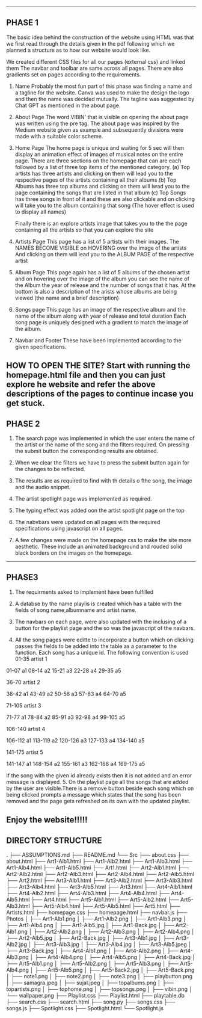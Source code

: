-------------------------------------------------------------------------------------------------
PHASE 1
-------------------------------------------------------------------------------------------------
The basic idea behind the construction of the website using HTML was that we first read through the details
given in the pdf following which we planned a structure as to how our website would look like. 


We created different CSS files for all our pages (external css) and linked them
The navbar and toolbar are same across all pages.
There are also gradients set on pages according to the requirements.

1. Name 
    Probably the most fun part of this phase was finding a name and a tagline for the website. Canva was used to make
    the design the logo and then the name was decided mutually. The tagline was suggested by Chat GPT as mentioned 
    in the about page.

2. About Page 
    The word VIBIN' that is visible on opening the about page was written using the pre tag.
    The about page was inspired by the Medium website given as example and subsequently divisions were made with a suitable 
    color scheme.

3. Home Page
    The home page is unique and waiting for 5 sec will then display an animation effect of images of musical notes
    on the entire page.
    There are three sections on the homepage that can are each followed by a list of three top items of the 
    mentioned category.
        (a) Top artists has three artists and clicking on them will lead you to the respective pages of the artists containing all their albums
        (b) Top Albums has three top albums and clicking on them will lwad you to the page containing the songs that are listed in that album
        (c) Top Songs has three songs in front of it and these are also clickable and on clicking will take you to the album containing that song
        (The hover effect is used to display all names)
    
    Finally there is an explore artists image that takes you to the the page containing all the artists so that you can explore the site

4. Artists Page
   This page has a list of 5 artists with their images.
   The NAMES BECOME VISIBLE on HOVERING over the image of the artists
   And clicking on them will lead you to the ALBUM PAGE of the respective artist

5. Album Page
   This page again has a list of 5 albums of the chosen artist and on hovering over the image of the album you can see the name of the Album
   the year of release and the number of songs that it has.
   At the bottom is also a description of the arists whose albums are being viewed (the name and a brief description)
   
6. Songs page
   This page has an image of the respective album and the name of the album along with year of release and total duration
   Each song page is uniquely designed with a gradient to match the image of the album.

7. Navbar and Footer
   These have been implemented according to the given specifications.


HOW TO OPEN THE SITE?
Start with running the homepage.html file 
and then you can just explore he website and refer the above descriptions of the pages to continue incase 
you get stuck.
-----------------------------------------------------------------------------------------------------
PHASE 2
-----------------------------------------------------------------------------------------------------

1. The search page was implemented in which the user enters the name of the artist or the name of the song and the filters required. On pressing the submit button the corresponding results are obtained.

2. When we clear the filters we have to press the submit button again for the changes to be reflected.

3. The results are as required to find with th details o fthe song, the image and the audio snippet.

4. The artist spotlight page was implemented as required.

5. The typing effect was added oon the artist spotlight page on the top

6. The nabvbars were updated on all pages with the required specifications using javascript on all pages.

7. A few changes were made on the homepage css to make the site more aesthetic. These include an animated background and rouded solid black borders on the images on the homepage.

-----------------------------------------------------------------------------------------------------
PHASE3
-----------------------------------------------------------------------------------------------------

1. The requirments asked to implement have been fulfilled

2. A databse by the name playlis is created which has a table with the fields of song name,albumname and artist name.

3. The navbars on each page, were also updated with the inclusing of a button for the playlist page and the so was the javascript of the navbars.

4. All the song pages were editte to incorporate a button which on clicking passes the fields to be added into the table as a parameter to the function. Each song has a unique id. The following convention is used 
01-35 artist 1

01-07 a1
08-14 a2
15-21 a3
22-28 a4
29-35 a5

36-70 artist 2

36-42 a1
43-49 a2
50-56 a3
57-63 a4
64-70 a5

71-105 artist 3

71-77 a1
78-84 a2
85-91 a3
92-98 a4
99-105 a5

106-140 artist 4

106-112 a1
113-119 a2
120-126 a3
127-133 a4
134-140 a5


141-175 artist 5

141-147 a1
148-154 a2
155-161 a3
162-168 a4
169-175 a5

If the song with the given id already exists then it is not added and an error message is displayed.
5. On the playlist page all the songs that are added by the user are visible.There is a remove button beside each song which on being clicked prompts a message which states that the song has been removed and the page gets refreshed on its own with the updated playlist.

Enjoy the website!!!!!
-----------------------------------------------------------------------------------------------------
DIRECTORY STRUCTURE
-----------------------------------------------------------------------------------------------------

.
├── ASSUMPTIONS.md
├── README.md
└── Src
    ├── about.css
    ├── about.html
    ├── Art1-Alb1.html
    ├── Art1-Alb2.html
    ├── Art1-Alb3.html
    ├── Art1-Alb4.html
    ├── Art1-Alb5.html
    ├── Art1.html
    ├── Art2-Alb1.html
    ├── Art2-Alb2.html
    ├── Art2-Alb3.html
    ├── Art2-Alb4.html
    ├── Art2-Alb5.html
    ├── Art2.html
    ├── Art3-Alb1.html
    ├── Art3-Alb2.html
    ├── Art3-Alb3.html
    ├── Art3-Alb4.html
    ├── Art3-Alb5.html
    ├── Art3.html
    ├── Art4-Alb1.html
    ├── Art4-Alb2.html
    ├── Art4-Alb3.html
    ├── Art4-Alb4.html
    ├── Art4-Alb5.html
    ├── Art4.html
    ├── Art5-Alb1.html
    ├── Art5-Alb2.html
    ├── Art5-Alb3.html
    ├── Art5-Alb4.html
    ├── Art5-Alb5.html
    ├── Art5.html
    ├── Artists.html
    ├── homepage.css
    ├── homepage.html
    ├── navbar.js
    ├── Photos
    │   ├── Art1-Alb1.png
    │   ├── Art1-Alb2.png
    │   ├── Art1-Alb3.png
    │   ├── Art1-Alb4.png
    │   ├── Art1-Alb5.jpg
    │   ├── Art1-Back.jpg
    │   ├── Art2-Alb1.png
    │   ├── Art2-Alb2.png
    │   ├── Art2-Alb3.png
    │   ├── Art2-Alb4.png
    │   ├── Art2-Alb5.jpg
    │   ├── Art2-Back.jpg
    │   ├── Art3-Alb1.jpg
    │   ├── Art3-Alb2.jpg
    │   ├── Art3-Alb3.jpg
    │   ├── Art3-Alb4.jpg
    │   ├── Art3-Alb5.jpeg
    │   ├── Art3-Back.jpg
    │   ├── Art4-Alb1.png
    │   ├── Art4-Alb2.png
    │   ├── Art4-Alb3.png
    │   ├── Art4-Alb4.png
    │   ├── Art4-Alb5.png
    │   ├── Art4-Back.jpg
    │   ├── Art5-Alb1.png
    │   ├── Art5-Alb2.png
    │   ├── Art5-Alb3.png
    │   ├── Art5-Alb4.png
    │   ├── Art5-Alb5.png
    │   ├── Art5-Back2.jpg
    │   ├── Art5-Back.png
    │   ├── note1.png
    │   ├── note2.png
    │   ├── note3.png
    │   ├── playbutton.png
    │   ├── samagra.jpeg
    │   ├── sujal.jpeg
    │   ├── topalbums.png
    │   ├── topartists.png
    │   ├── tophome.png
    │   ├── topsongs.png
    │   ├── vibin.png
    │   └── wallpaper.png
    ├── Playlist.css
    ├── Playlist.html
    ├── playtable.db
    ├── search.css
    ├── search.html
    ├── song.py
    ├── songs.css
    ├── songs.js
    ├── Spotlight.css
    ├── Spotlight.html
    └── Spotlight.js
